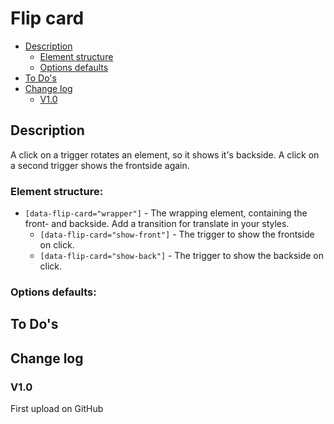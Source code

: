 # Flip card
- [Description](#description)
    - [Element structure](#element-structure)
    - [Options defaults](#options-defaults)
- [To Do's](#to-dos)
- [Change log](#change-log)
    - [V1.0](#v10)

## Description
A click on a trigger rotates an element, so it shows it's backside. A click on a second trigger shows the frontside again.
### Element structure:
- `[data-flip-card="wrapper"]` - The wrapping element, containing the front- and backside. Add a transition for translate in your styles.
    - `[data-flip-card="show-front"]` - The trigger to show the frontside on click.
    - `[data-flip-card="show-back"]` - The trigger to show the backside on click.
### Options defaults:

## To Do's

## Change log
### V1.0
First upload on GitHub